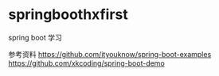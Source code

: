 # springboothxfirst
spring boot 学习

参考资料
https://github.com/ityouknow/spring-boot-examples
https://github.com/xkcoding/spring-boot-demo


